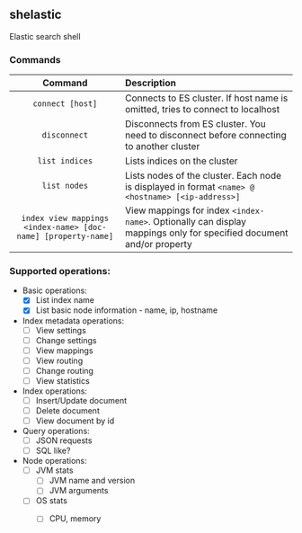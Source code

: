 ## shelastic 

Elastic search shell

### Commands

| Command                           | Description                                                                                    |
|:---------------------------------:|:-----------------------------------------------------------------------------------------------|
| `connect [host]`                  | Connects to ES cluster. If host name is omitted, tries to connect to localhost                 |
| `disconnect`                      | Disconnects from ES cluster. You need to disconnect before connecting to another cluster       |
| `list indices`                    | Lists indices on the cluster |
| `list nodes`                      | Lists nodes of the cluster. Each node is displayed in format `<name> @ <hostname> [<ip-address>]` |
| `index view mappings <index-name> [doc-name] [property-name]` | View mappings for index `<index-name>`. Optionally can display mappings only for specified document and/or property|


### Supported operations:

  - Basic operations:
    - [x] List index name
    - [x] List basic node information - name, ip, hostname
  - Index metadata operations:
    - [ ] View settings
    - [ ] Change settings
    - [ ] View mappings
    - [ ] View routing
    - [ ] Change routing
    - [ ] View statistics
  - Index operations:
    - [ ] Insert/Update document
    - [ ] Delete document
    - [ ] View document by id
  - Query operations:
    - [ ] JSON requests
    - [ ] SQL like?
  - Node operations:
    - [ ] JVM stats
      - [ ] JVM name and version
      - [ ] JVM arguments
    - [ ] OS stats
      - [ ] CPU, memory
   

  